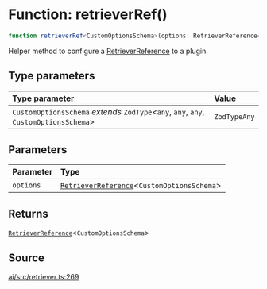 # Function: retrieverRef()

```ts
function retrieverRef<CustomOptionsSchema>(options: RetrieverReference<CustomOptionsSchema>): RetrieverReference<CustomOptionsSchema>
```

Helper method to configure a [RetrieverReference](../interfaces/RetrieverReference.md) to a plugin.

## Type parameters

| Type parameter | Value |
| :------ | :------ |
| `CustomOptionsSchema` *extends* `ZodType`\<`any`, `any`, `any`, `CustomOptionsSchema`\> | `ZodTypeAny` |

## Parameters

| Parameter | Type |
| :------ | :------ |
| `options` | [`RetrieverReference`](../interfaces/RetrieverReference.md)\<`CustomOptionsSchema`\> |

## Returns

[`RetrieverReference`](../interfaces/RetrieverReference.md)\<`CustomOptionsSchema`\>

## Source

[ai/src/retriever.ts:269](https://github.com/firebase/genkit/blob/9cb10ef63dd6659f1a31ffd2367b7efa8acc10e5/js/ai/src/retriever.ts#L269)
